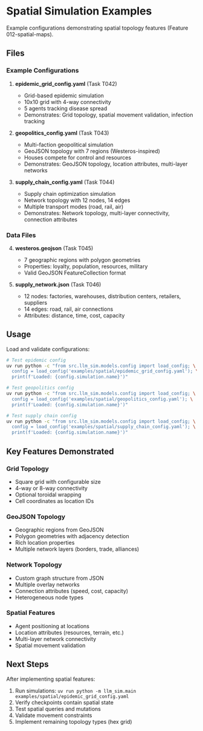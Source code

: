 # Spatial Simulation Examples

Example configurations demonstrating spatial topology features (Feature 012-spatial-maps).

## Files

### Example Configurations

1. **epidemic_grid_config.yaml** (Task T042)
   - Grid-based epidemic simulation
   - 10x10 grid with 4-way connectivity
   - 5 agents tracking disease spread
   - Demonstrates: Grid topology, spatial movement validation, infection tracking

2. **geopolitics_config.yaml** (Task T043)
   - Multi-faction geopolitical simulation
   - GeoJSON topology with 7 regions (Westeros-inspired)
   - Houses compete for control and resources
   - Demonstrates: GeoJSON topology, location attributes, multi-layer networks

3. **supply_chain_config.yaml** (Task T044)
   - Supply chain optimization simulation
   - Network topology with 12 nodes, 14 edges
   - Multiple transport modes (road, rail, air)
   - Demonstrates: Network topology, multi-layer connectivity, connection attributes

### Data Files

4. **westeros.geojson** (Task T045)
   - 7 geographic regions with polygon geometries
   - Properties: loyalty, population, resources, military
   - Valid GeoJSON FeatureCollection format

5. **supply_network.json** (Task T046)
   - 12 nodes: factories, warehouses, distribution centers, retailers, suppliers
   - 14 edges: road, rail, air connections
   - Attributes: distance, time, cost, capacity

## Usage

Load and validate configurations:

```bash
# Test epidemic config
uv run python -c "from src.llm_sim.models.config import load_config; \
  config = load_config('examples/spatial/epidemic_grid_config.yaml'); \
  print(f'Loaded: {config.simulation.name}')"

# Test geopolitics config
uv run python -c "from src.llm_sim.models.config import load_config; \
  config = load_config('examples/spatial/geopolitics_config.yaml'); \
  print(f'Loaded: {config.simulation.name}')"

# Test supply chain config
uv run python -c "from src.llm_sim.models.config import load_config; \
  config = load_config('examples/spatial/supply_chain_config.yaml'); \
  print(f'Loaded: {config.simulation.name}')"
```

## Key Features Demonstrated

### Grid Topology
- Square grid with configurable size
- 4-way or 8-way connectivity
- Optional toroidal wrapping
- Cell coordinates as location IDs

### GeoJSON Topology
- Geographic regions from GeoJSON
- Polygon geometries with adjacency detection
- Rich location properties
- Multiple network layers (borders, trade, alliances)

### Network Topology
- Custom graph structure from JSON
- Multiple overlay networks
- Connection attributes (speed, cost, capacity)
- Heterogeneous node types

### Spatial Features
- Agent positioning at locations
- Location attributes (resources, terrain, etc.)
- Multi-layer network connectivity
- Spatial movement validation

## Next Steps

After implementing spatial features:
1. Run simulations: `uv run python -m llm_sim.main examples/spatial/epidemic_grid_config.yaml`
2. Verify checkpoints contain spatial state
3. Test spatial queries and mutations
4. Validate movement constraints
5. Implement remaining topology types (hex grid)
